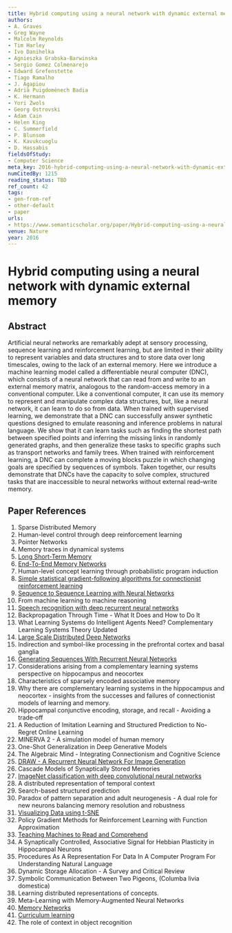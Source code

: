 ```yaml
---
title: Hybrid computing using a neural network with dynamic external memory
authors:
- A. Graves
- Greg Wayne
- Malcolm Reynolds
- Tim Harley
- Ivo Danihelka
- Agnieszka Grabska-Barwinska
- Sergio Gomez Colmenarejo
- Edward Grefenstette
- Tiago Ramalho
- J. Agapiou
- Adrià Puigdomènech Badia
- K. Hermann
- Yori Zwols
- Georg Ostrovski
- Adam Cain
- Helen King
- C. Summerfield
- P. Blunsom
- K. Kavukcuoglu
- D. Hassabis
fieldsOfStudy:
- Computer Science
meta_key: 2016-hybrid-computing-using-a-neural-network-with-dynamic-external-memory
numCitedBy: 1215
reading_status: TBD
ref_count: 42
tags:
- gen-from-ref
- other-default
- paper
urls:
- https://www.semanticscholar.org/paper/Hybrid-computing-using-a-neural-network-with-memory-Graves-Wayne/784ee73d5363c711118f784428d1ab89f019daa5?sort=total-citations
venue: Nature
year: 2016
---
```


# Hybrid computing using a neural network with dynamic external memory

## Abstract

Artificial neural networks are remarkably adept at sensory processing, sequence learning and reinforcement learning, but are limited in their ability to represent variables and data structures and to store data over long timescales, owing to the lack of an external memory. Here we introduce a machine learning model called a differentiable neural computer (DNC), which consists of a neural network that can read from and write to an external memory matrix, analogous to the random-access memory in a conventional computer. Like a conventional computer, it can use its memory to represent and manipulate complex data structures, but, like a neural network, it can learn to do so from data. When trained with supervised learning, we demonstrate that a DNC can successfully answer synthetic questions designed to emulate reasoning and inference problems in natural language. We show that it can learn tasks such as finding the shortest path between specified points and inferring the missing links in randomly generated graphs, and then generalize these tasks to specific graphs such as transport networks and family trees. When trained with reinforcement learning, a DNC can complete a moving blocks puzzle in which changing goals are specified by sequences of symbols. Taken together, our results demonstrate that DNCs have the capacity to solve complex, structured tasks that are inaccessible to neural networks without external read–write memory.

## Paper References

1. Sparse Distributed Memory
2. Human-level control through deep reinforcement learning
3. Pointer Networks
4. Memory traces in dynamical systems
5. [Long Short-Term Memory](1997-long-short-term-memory)
6. [End-To-End Memory Networks](2015-end-to-end-memory-networks)
7. Human-level concept learning through probabilistic program induction
8. [Simple statistical gradient-following algorithms for connectionist reinforcement learning](2004-simple-statistical-gradient-following-algorithms-for-connectionist-reinforcement-learning)
9. [Sequence to Sequence Learning with Neural Networks](2014-sequence-to-sequence-learning-with-neural-networks)
10. From machine learning to machine reasoning
11. [Speech recognition with deep recurrent neural networks](2013-speech-recognition-with-deep-recurrent-neural-networks)
12. Backpropagation Through Time - What It Does and How to Do It
13. What Learning Systems do Intelligent Agents Need? Complementary Learning Systems Theory Updated
14. [Large Scale Distributed Deep Networks](2012-large-scale-distributed-deep-networks)
15. Indirection and symbol-like processing in the prefrontal cortex and basal ganglia
16. [Generating Sequences With Recurrent Neural Networks](2013-generating-sequences-with-recurrent-neural-networks)
17. Considerations arising from a complementary learning systems perspective on hippocampus and neocortex
18. Characteristics of sparsely encoded associative memory
19. Why there are complementary learning systems in the hippocampus and neocortex - insights from the successes and failures of connectionist models of learning and memory.
20. Hippocampal conjunctive encoding, storage, and recall - Avoiding a trade‐off
21. A Reduction of Imitation Learning and Structured Prediction to No-Regret Online Learning
22. MINERVA 2 - A simulation model of human memory
23. One-Shot Generalization in Deep Generative Models
24. The Algebraic Mind - Integrating Connectionism and Cognitive Science
25. [DRAW - A Recurrent Neural Network For Image Generation](2015-draw-a-recurrent-neural-network-for-image-generation)
26. Cascade Models of Synaptically Stored Memories
27. [ImageNet classification with deep convolutional neural networks](2012-alexnet.md)
28. A distributed representation of temporal context
29. Search-based structured prediction
30. Paradox of pattern separation and adult neurogenesis - A dual role for new neurons balancing memory resolution and robustness
31. [Visualizing Data using t-SNE](2008-visualizing-data-using-t-sne)
32. Policy Gradient Methods for Reinforcement Learning with Function Approximation
33. [Teaching Machines to Read and Comprehend](2015-teaching-machines-to-read-and-comprehend)
34. A Synaptically Controlled, Associative Signal for Hebbian Plasticity in Hippocampal Neurons
35. Procedures As A Representation For Data In A Computer Program For Understanding Natural Language
36. Dynamic Storage Allocation - A Survey and Critical Review
37. Symbolic Communication Between Two Pigeons, (Columba livia domestica)
38. Learning distributed representations of concepts.
39. Meta-Learning with Memory-Augmented Neural Networks
40. [Memory Networks](2015-memory-networks)
41. [Curriculum learning](2009-curriculum-learning)
42. The role of context in object recognition
